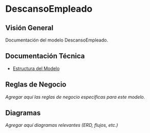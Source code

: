 # DescansoEmpleado

## Visión General

Documentación del modelo DescansoEmpleado.

## Documentación Técnica

- [Estructura del Modelo](./_generated/descansoempleado.md)

## Reglas de Negocio

*Agregar aquí las reglas de negocio específicas para este modelo.*

## Diagramas

*Agregar aquí diagramas relevantes (ERD, flujos, etc.)*
